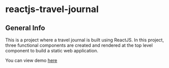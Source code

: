 # reactjs-travel-journal
## General Info
This is a project where a travel journal is built using ReactJS. In this project, three functional components are created and rendered at the top level component to build a static web application.

You can view demo [here](https://frabjous-arithmetic-9b6065.netlify.app/)


